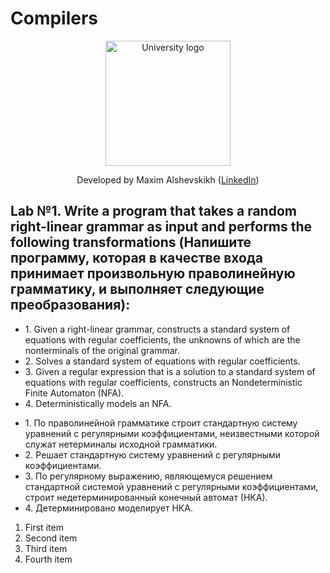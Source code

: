 # Compilers
<!-- UNIVERSITY LOGO -->
<div align="center">
  <a href="https://bmstu.ru">
    <img src="https://user-images.githubusercontent.com/67475107/225371733-8fd6f639-bf62-49bd-866c-4e08116fa20c.png" alt="University logo" height="200">
  </a>
  
  Developed by Maxim Alshevskikh (<a href="https://www.linkedin.com/in/maxim-alshevskikh-b473b42b3/">LinkedIn</a>)
  <br/>
</div>


<h2>Lab №1. Write a program that takes a random right-linear grammar as input and performs the following transformations (Напишите программу, которая в качестве входа принимает произвольную праволинейную грамматику, и выполняет следующие преобразования):</h2>
<ul>
  <li>1. Given a right-linear grammar, constructs a standard system of equations with regular coefficients, the unknowns of which are the nonterminals of the original grammar.</li>
  <li>2. Solves a standard system of equations with regular coefficients.</li>
  <li>3. Given a regular expression that is a solution to a standard system of equations with regular coefficients, constructs an Nondeterministic Finite Automaton (NFA).</li>
  <li>4. Deterministically models an NFA.</li>
</ul>

<ul>
  <li>1. По праволинейной грамматике строит стандартную систему уравнений с регулярными коэффициентами, неизвестными которой служат нетерминалы исходной грамматики.</li>
  <li>2. Решает стандартную систему уравнений с регулярными коэффициентами.</li>
  <li>3. По регулярному выражению, являющемуся решением стандартной системой уравнений с регулярными коэффициентами, строит недетерминированный конечный автомат (НКА).</li>
  <li>4. Детерминировано моделирует НКА.</li>
</ul>

1. First item
2. Second item
3. Third item
4. Fourth item
